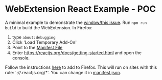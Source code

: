 # WebExtension React Example - POC
A minimal example to demonstrate the [window/this issue](https://github.com/facebook/react/issues/16606).
Run `npm run build` to build the WebExtension.
In Firefox:
1. type `about:debugging`
2. Click 'Load Temporary Add-On'
3. Point to the [Manifest File](addon/manifest.json)
4. Enter https://reactjs.org/docs/getting-started.html and open the console.

Follow the instructions [here](https://developer.mozilla.org/en-US/docs/Mozilla/Add-ons/WebExtensions/Your_first_WebExtension#Installing) to add to Firefox.
This will run on sites with this rule: '*://*.reactjs.org/*'. You can change it in [manifest.json](addon/manifest.json).
